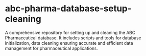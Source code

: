# abc-pharma-database-setup-cleaning
A comprehensive repository for setting up and cleaning the ABC Pharmaceutical database. It includes scripts and tools for database initialization, data cleaning ensuring accurate and efficient data management for pharmaceutical applications.
